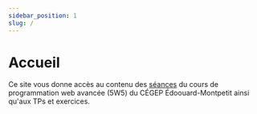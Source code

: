 ```yaml
---
sidebar_position: 1
slug: /
---
```


# Accueil

Ce site vous donne accès au contenu des [séances](cours/rencontre1) du cours de programmation web avancée (5W5) du CÉGEP Édoouard-Montpetit ainsi qu'aux TPs et exercices.